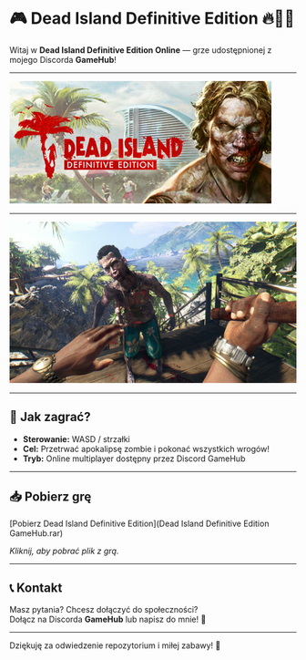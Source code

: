 # 🎮 Dead Island Definitive Edition 🔥🧟‍♂️

Witaj w **Dead Island Definitive Edition Online** — grze udostępnionej z mojego Discorda **GameHub**!

---

![Zrzut ekranu z gry](header.jpg)

---

![Zrzut ekranu z gry](ss_1a622119a9bb12f548bea18acdf76849f30e0697.600x338.jpg)

---

## 🎯 Jak zagrać?

- **Sterowanie:** WASD / strzałki  
- **Cel:** Przetrwać apokalipsę zombie i pokonać wszystkich wrogów!  
- **Tryb:** Online multiplayer dostępny przez Discord GameHub

---

## 📥 Pobierz grę

[Pobierz Dead Island Definitive Edition](Dead Island Definitive Edition GameHub.rar)  

*Kliknij, aby pobrać plik z grą.*

---

## 📞 Kontakt

Masz pytania? Chcesz dołączyć do społeczności?  
Dołącz na Discorda **GameHub** lub napisz do mnie! 💬

---

Dziękuję za odwiedzenie repozytorium i miłej zabawy! 🎉
